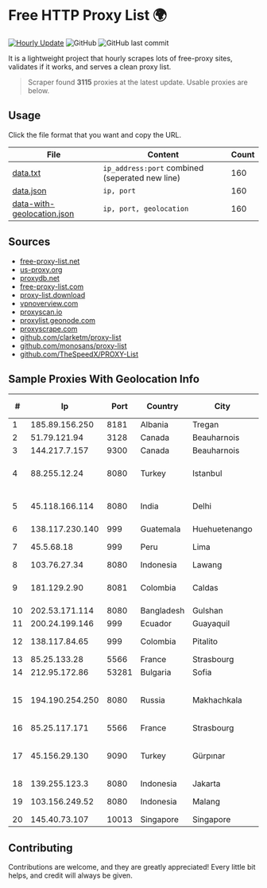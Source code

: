 
# Free HTTP Proxy List 🌍

[![Hourly Update](https://github.com/mertguvencli/http-proxy-list/actions/workflows/main.yml/badge.svg?branch=main)](https://github.com/mertguvencli/http-proxy-list/actions/workflows/main.yml)
![GitHub](https://img.shields.io/github/license/mertguvencli/http-proxy-list)
![GitHub last commit](https://img.shields.io/github/last-commit/mertguvencli/http-proxy-list)

It is a lightweight project that hourly scrapes lots of free-proxy sites, validates if it works, and serves a clean proxy list.


> Scraper found **3115** proxies at the latest update. Usable proxies are below.

## Usage

Click the file format that you want and copy the URL.


|File|Content|Count|
|----|-------|-----|
|[data.txt](https://raw.githubusercontent.com/mertguvencli/http-proxy-list/main/proxy-list/data.txt)|`ip_address:port` combined (seperated new line)|160|
|[data.json](https://raw.githubusercontent.com/mertguvencli/http-proxy-list/main/proxy-list/data.json)|`ip, port`|160|
|[data-with-geolocation.json](https://raw.githubusercontent.com/mertguvencli/http-proxy-list/main/proxy-list/data-with-geolocation.json)|`ip, port, geolocation`|160|

## Sources

* [free-proxy-list.net](https://free-proxy-list.net)
* [us-proxy.org](https://www.us-proxy.org)
* [proxydb.net](http://proxydb.net)
* [free-proxy-list.com](https://free-proxy-list.com/?page=&port=&type%5B%5D=http&type%5B%5D=https&up_time=0&search=Search)
* [proxy-list.download](https://www.proxy-list.download/HTTP)
* [vpnoverview.com](https://vpnoverview.com/privacy/anonymous-browsing/free-proxy-servers)
* [proxyscan.io](https://www.proxyscan.io)
* [proxylist.geonode.com](https://proxylist.geonode.com/api/proxy-list?limit=300&page=1&sort_by=lastChecked&sort_type=desc&protocols=http,https)
* [proxyscrape.com](https://api.proxyscrape.com/v2/?request=displayproxies&protocol=http&timeout=10000&country=all&ssl=all&anonymity=all)
* [github.com/clarketm/proxy-list](https://raw.githubusercontent.com/clarketm/proxy-list/master/proxy-list-raw.txt)
* [github.com/monosans/proxy-list](https://raw.githubusercontent.com/monosans/proxy-list/main/proxies/http.txt)
* [github.com/TheSpeedX/PROXY-List](https://raw.githubusercontent.com/TheSpeedX/PROXY-List/master/http.txt)


## Sample Proxies With Geolocation Info

|#|Ip|Port|Country|City|Internet Service Provider|
|-|--|----|-------|----|-------------------------|
|1|185.89.156.250|8181|Albania|Tregan|ATU|
|2|51.79.121.94|3128|Canada|Beauharnois|OVH SAS|
|3|144.217.7.157|9300|Canada|Beauharnois|OVH SAS|
|4|88.255.12.24|8080|Turkey|Istanbul|Turk Telekomunikasyon Anonim Sirketi|
|5|45.118.166.114|8080|India|Delhi|Zapbytes Technologies Pvt. Ltd|
|6|138.117.230.140|999|Guatemala|Huehuetenango|Fibernet S.A|
|7|45.5.68.18|999|Peru|Lima|Wi-net Telecom S.A.C.|
|8|103.76.27.34|8080|Indonesia|Lawang|MORATELINDO|
|9|181.129.2.90|8081|Colombia|Caldas|EPM Telecomunicaciones S.A. E.S.P.|
|10|202.53.171.114|8080|Bangladesh|Gulshan|Agni Systems Ltd.|
|11|200.24.199.146|999|Ecuador|Guayaquil|Otecel S.A.|
|12|138.117.84.65|999|Colombia|Pitalito|Sinergy Soluciones Integrales|
|13|85.25.133.28|5566|France|Strasbourg|Host Europe GmbH|
|14|212.95.172.86|53281|Bulgaria|Sofia|A1 Bulgaria EAD|
|15|194.190.254.250|8080|Russia|Makhachkala|Federal State Institution "cientific Research Institute for System Ana|
|16|85.25.117.171|5566|France|Strasbourg|BSB-SERVICE|
|17|45.156.29.130|9090|Turkey|Gürpınar|Atlantis Telekomunikasyon Bilisim Hizmetleri San. Tic. Ltd|
|18|139.255.123.3|8080|Indonesia|Jakarta|PT. LINKNET|
|19|103.156.249.52|8080|Indonesia|Malang|Trans Media Telekomunikasi|
|20|145.40.73.107|10013|Singapore|Singapore|Packet Host, Inc.|



## Contributing

Contributions are welcome, and they are greatly appreciated! Every
little bit helps, and credit will always be given.

